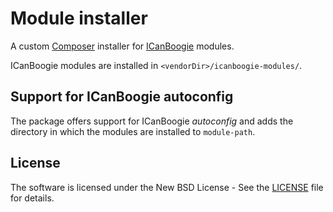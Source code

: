 # Module installer

A custom [Composer](http://getcomposer.org/) installer for [ICanBoogie](http://icanboogie.org/) modules.

ICanBoogie modules are installed in `<vendorDir>/icanboogie-modules/`.





## Support for ICanBoogie autoconfig

The package offers support for ICanBoogie _autoconfig_ and adds the directory in which
the modules are installed to `module-path`.





## License

The software is licensed under the New BSD License - See the [LICENSE](LICENSE) file for details.
